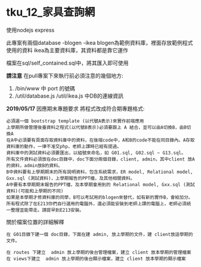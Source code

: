 # tku_12_家具查詢網
使用nodejs express

此專案有兩個database
-blogen
-ikea
blogen為範例資料庫，裡面存放範例程式使用的資料
ikea為主要資料庫，其資料都是靠它運作

檔案在sql/self_contained.sql中，將其匯入即可使用

**請注意**
在pull專案下來執行前必須注意的幾個地方:
1. /bin/www 中 port 的號碼
2. /util/database.js /util/ikea.js 中DB的連線資訊

**2019/05/17**
因應期末專題要求
將程式改成符合期專題格式:
```
必須選一個 bootstrap template (以代號A表示)來實作前端應用
上學期所做管理後臺資料之程式(以代號B表示)必須要跟上 A 結合，並可以由A切換B，由B切換A
在A中必須要有頁面存取資料庫中的資料，在後端code中，A和B的code不能在同目錄內。A存取資料庫的動作，一律不准交php，老師上課時已經有提過。
資料庫中的測試資料必須要匯出，以組號來命名，如 G01.sql, G02.sql ~ G13.sql。
所有文件資料必須放在doc目錄中，doc下面分兩個目錄，client, admin，其中client 放A的資料，admin放B的資料。
B中資料要有上學期期末的所有說明資料，包含系統需求，ER model, Relational model, Gxx.sql (測試資料)，上學期報告的PPT檔，及其他相關資料。
A中要有本學期期末報告的PPT檔，及本學期會用到的 Relational model, Gxx.sql (測試資料)(可能和上學期的不同)
如果是本學期才修資料庫的同學，B可以考試用的blogen來替代，如有新的實作B，會給加分。
所有程式除了在E213你們自行選用的電腦外，還必須能安裝到老師上課的電腦上，老師必須統一整理並能帶走。請提早到E213安裝。
```

關於檔案位置的詳細解釋

```
在 G01目錄下建一個 doc目錄，下面在建 admin, 放上學期的文件，建 client放這學期的文件。

在 routes 下建立  admin 放上學期的後台管理檔案，建立 client 放本學期的管理檔案
在 views下建立  admin 放上學期的後台顯示檔案，建立 client 放本學期的顯示檔案
```